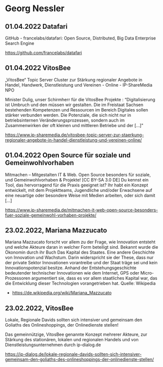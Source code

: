 # Georg Nessler

## 01.04.2022 Datafari

GitHub - francelabs/datafari: Open Source, Distributed, Big Data Enterprise
Search Engine

https://github.com/francelabs/datafari

## 01.04.2022 VitosBee

„VitosBee“ Topic Server Cluster zur Stärkung regionaler Angebote in Handel,
Handwerk, Dienstleistung und Vereinen - Online - IP-ShareMedia NPO

Minister Dulig, unser Schirmherr für die VitosBee Projekte : “Digitalisierung
ist Umbruch und den müssen wir gestalten. Die im Freistaat Sachsen bestehenden
Kompetenzen und Ressourcen im Bereich Digitales sollen stärker verbunden
werden. Die Potenziale, die sich nicht nur in betriebsinternen
Veränderungsprozessen, sondern auch im Zusammenwirken der oft kleinen und
mittleren Betriebe und der […]"

https://www.ip-sharemedia.de/vitosbee-topic-server-zur-staerkung-regionaler-angebote-in-handel-dienstleistung-und-vereinen-online/

## 01.04.2022  Open Source für soziale und Gemeinwohlvorhaben

Mitmachen – Mitgestalten IT & Web. Open Source besonders für soziale, und
Gemeinwohlvorhaben & Projekte! [CC BY-SA 3.0 DE] Du kennst ein Tool, das
hervorragend für die Praxis geeignet ist? Ihr habt ein Konzept entwickelt, mit
dem Projektteams, Jugendliche und/oder Erwachsene auf eine neuartige oder
besondere Weise mit Medien arbeiten, oder sich damit […]

https://www.ip-sharemedia.de/mitmachen-it-web-open-source-besonders-fuer-soziale-gemeinwohl-vorhaben-projekte/

## 23.02.2022, Mariana Mazzucato

Mariana Mazzucato forscht vor allem zu der Frage, wie Innovation entsteht und
welche Akteure daran in welcher Form beteiligt sind. Bekannt wurde die
Ökonomin durch ihr Buch Das Kapital des Staates. Eine andere Geschichte von
Innovation und Wachstum. Darin widerspricht sie der These, dass nur der
private Sektor Innovationen vorantreibe und der Staat träge sei und kein
Innovationspotenzial besitze. Anhand der Entstehungsgeschichte bedeutender
technischer Innovationen wie dem Internet, GPS oder Micro-Prozessoren
argumentiert sie, dass es vor allem staatliches Kapital war, das die
Entwicklung dieser Technologien vorangetrieben hat. Quelle: Wikipedia
- https://de.wikipedia.org/wiki/Mariana_Mazzucato

## 23.02.2022, VitosBee

Lokale, Regionale Davids sollten sich intensiver und gemeinsam den Goliaths
des Onlineshoppings, der Onlinedienste stellen!

Das gemeinnützige, VitosBee genannte Konzept mehrerer Akteure, zur Stärkung
des stationären, lokalen und regionalen Handels und von
Dienstleistungsunternehmen durch ip-dialog.de

https://ip-dialog.de/lokale-regionale-davids-sollten-sich-intensiver-gemeinsam-den-goliaths-des-onlineshoppings-der-onlinedienste-stellen/
